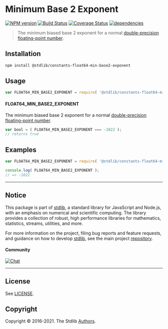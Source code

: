 <!--

@license Apache-2.0

Copyright (c) 2018 The Stdlib Authors.

Licensed under the Apache License, Version 2.0 (the "License");
you may not use this file except in compliance with the License.
You may obtain a copy of the License at

   http://www.apache.org/licenses/LICENSE-2.0

Unless required by applicable law or agreed to in writing, software
distributed under the License is distributed on an "AS IS" BASIS,
WITHOUT WARRANTIES OR CONDITIONS OF ANY KIND, either express or implied.
See the License for the specific language governing permissions and
limitations under the License.

-->

# Minimum Base 2 Exponent

[![NPM version][npm-image]][npm-url] [![Build Status][test-image]][test-url] [![Coverage Status][coverage-image]][coverage-url] [![dependencies][dependencies-image]][dependencies-url]

> The minimum biased base 2 exponent for a normal [double-precision floating-point number][ieee754].

<section class="installation">

## Installation

```bash
npm install @stdlib/constants-float64-min-base2-exponent
```

</section>

<section class="usage">

## Usage

<!-- eslint-disable id-length -->

```javascript
var FLOAT64_MIN_BASE2_EXPONENT = require( '@stdlib/constants-float64-min-base2-exponent' );
```

#### FLOAT64_MIN_BASE2_EXPONENT

The minimum biased base 2 exponent for a normal [double-precision floating-point number][ieee754].

```javascript
var bool = ( FLOAT64_MIN_BASE2_EXPONENT === -1022 );
// returns true
```

</section>

<!-- /.usage -->

<section class="examples">

## Examples

<!-- TODO: better example -->

<!-- eslint no-undef: "error" -->

<!-- eslint-disable id-length -->

```javascript
var FLOAT64_MIN_BASE2_EXPONENT = require( '@stdlib/constants-float64-min-base2-exponent' );

console.log( FLOAT64_MIN_BASE2_EXPONENT );
// => -1022
```

</section>

<!-- /.examples -->


<section class="main-repo" >

* * *

## Notice

This package is part of [stdlib][stdlib], a standard library for JavaScript and Node.js, with an emphasis on numerical and scientific computing. The library provides a collection of robust, high performance libraries for mathematics, statistics, streams, utilities, and more.

For more information on the project, filing bug reports and feature requests, and guidance on how to develop [stdlib][stdlib], see the main project [repository][stdlib].

#### Community

[![Chat][chat-image]][chat-url]

---

## License

See [LICENSE][stdlib-license].


## Copyright

Copyright &copy; 2016-2021. The Stdlib [Authors][stdlib-authors].

</section>

<!-- /.stdlib -->

<!-- Section for all links. Make sure to keep an empty line after the `section` element and another before the `/section` close. -->

<section class="links">

[npm-image]: http://img.shields.io/npm/v/@stdlib/constants-float64-min-base2-exponent.svg
[npm-url]: https://npmjs.org/package/@stdlib/constants-float64-min-base2-exponent

[test-image]: https://github.com/stdlib-js/constants-float64-min-base2-exponent/actions/workflows/test.yml/badge.svg
[test-url]: https://github.com/stdlib-js/constants-float64-min-base2-exponent/actions/workflows/test.yml

[coverage-image]: https://img.shields.io/codecov/c/github/stdlib-js/constants-float64-min-base2-exponent/main.svg
[coverage-url]: https://codecov.io/github/stdlib-js/constants-float64-min-base2-exponent?branch=main

[dependencies-image]: https://img.shields.io/david/stdlib-js/constants-float64-min-base2-exponent.svg
[dependencies-url]: https://david-dm.org/stdlib-js/constants-float64-min-base2-exponent/main

[chat-image]: https://img.shields.io/gitter/room/stdlib-js/stdlib.svg
[chat-url]: https://gitter.im/stdlib-js/stdlib/

[stdlib]: https://github.com/stdlib-js/stdlib

[stdlib-authors]: https://github.com/stdlib-js/stdlib/graphs/contributors

[stdlib-license]: https://raw.githubusercontent.com/stdlib-js/constants-float64-min-base2-exponent/main/LICENSE

[ieee754]: https://en.wikipedia.org/wiki/IEEE_754-1985

</section>

<!-- /.links -->
